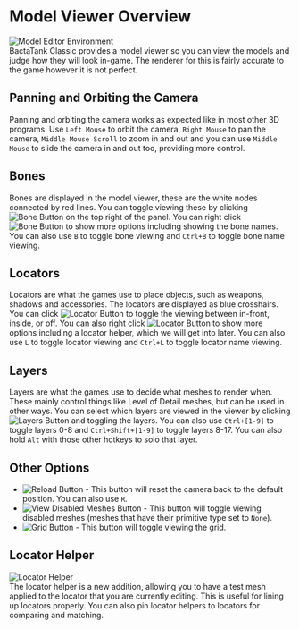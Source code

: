 # Model Viewer Overview
![Model Editor Environment](https://i.imgur.com/45bCbfz.png)<br>
BactaTank Classic provides a model viewer so you can view the models and judge how they will look in-game. The renderer for this is fairly accurate to the game however it is not perfect.

## Panning and Orbiting the Camera
Panning and orbiting the camera works as expected like in most other 3D programs. Use `Left Mouse` to orbit the camera, `Right Mouse` to pan the camera, `Middle Mouse Scroll` to zoom in and out and you can use `Middle Mouse` to slide the camera in and out too, providing more control.

## Bones
Bones are displayed in the model viewer, these are the white nodes connected by red lines. You can toggle viewing these by clicking ![Bone Button](https://i.imgur.com/sOAqQZI.png) on the top right of the panel. You can right click ![Bone Button](https://i.imgur.com/sOAqQZI.png) to show more options including showing the bone names. You can also use `B` to toggle bone viewing and `Ctrl+B` to toggle bone name viewing.

## Locators
Locators are what the games use to place objects, such as weapons, shadows and accessories. The locators are displayed as blue crosshairs. You can click ![Locator Button](https://i.imgur.com/Hn3gUZC.png) to toggle the viewing between in-front, inside, or off. You can also right click ![Locator Button](https://i.imgur.com/Hn3gUZC.png) to show more options including a locator helper, which we will get into later. You can also use `L` to toggle locator viewing and `Ctrl+L` to toggle locator name viewing.

## Layers
Layers are what the games use to decide what meshes to render when. These mainly control things like Level of Detail meshes, but can be used in other ways. You can select which layers are viewed in the viewer by clicking ![Layers Button](https://i.imgur.com/9mDy1WI.png) and toggling the layers. You can also use `Ctrl+[1-9]` to toggle layers 0-8 and `Ctrl+Shift+[1-9]` to toggle layers 8-17. You can also hold `Alt` with those other hotkeys to solo that layer.

## Other Options
- ![Reload Button](https://i.imgur.com/pIoKp7B.png) - This button will reset the camera back to the default position. You can also use `R`.
- ![View Disabled Meshes Button](https://i.imgur.com/xuv5vyi.png) - This button will toggle viewing disabled meshes (meshes that have their primitive type set to `None`).
- ![Grid Button](https://i.imgur.com/zd2WKVX.png) - This button will toggle viewing the grid.

## Locator Helper
![Locator Helper](https://i.imgur.com/ehqHluS.png)<br>
The locator helper is a new addition, allowing you to have a test mesh applied to the locator that you are currently editing. This is useful for lining up locators properly. You can also pin locator helpers to locators for comparing and matching.